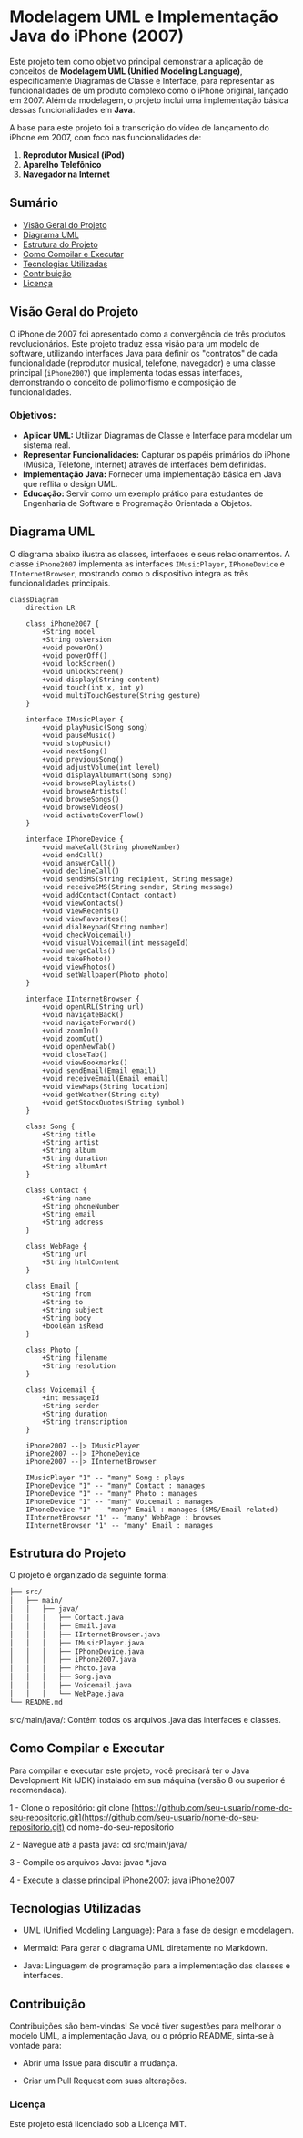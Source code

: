 # Modelagem UML e Implementação Java do iPhone (2007)

Este projeto tem como objetivo principal demonstrar a aplicação de conceitos de **Modelagem UML (Unified Modeling Language)**, especificamente Diagramas de Classe e Interface, para representar as funcionalidades de um produto complexo como o iPhone original, lançado em 2007. Além da modelagem, o projeto inclui uma implementação básica dessas funcionalidades em **Java**.

A base para este projeto foi a transcrição do vídeo de lançamento do iPhone em 2007, com foco nas funcionalidades de:

1.  **Reprodutor Musical (iPod)**
2.  **Aparelho Telefônico**
3.  **Navegador na Internet**

## Sumário

* [Visão Geral do Projeto](#visão-geral-do-projeto)
* [Diagrama UML](#diagrama-uml)
* [Estrutura do Projeto](#estrutura-do-projeto)
* [Como Compilar e Executar](#como-compilar-e-executar)
* [Tecnologias Utilizadas](#tecnologias-utilizadas)
* [Contribuição](#contribuição)
* [Licença](#licença)

## Visão Geral do Projeto

O iPhone de 2007 foi apresentado como a convergência de três produtos revolucionários. Este projeto traduz essa visão para um modelo de software, utilizando interfaces Java para definir os "contratos" de cada funcionalidade (reprodutor musical, telefone, navegador) e uma classe principal (`iPhone2007`) que implementa todas essas interfaces, demonstrando o conceito de polimorfismo e composição de funcionalidades.

### Objetivos:

* **Aplicar UML:** Utilizar Diagramas de Classe e Interface para modelar um sistema real.
* **Representar Funcionalidades:** Capturar os papéis primários do iPhone (Música, Telefone, Internet) através de interfaces bem definidas.
* **Implementação Java:** Fornecer uma implementação básica em Java que reflita o design UML.
* **Educação:** Servir como um exemplo prático para estudantes de Engenharia de Software e Programação Orientada a Objetos.

## Diagrama UML

O diagrama abaixo ilustra as classes, interfaces e seus relacionamentos. A classe `iPhone2007` implementa as interfaces `IMusicPlayer`, `IPhoneDevice` e `IInternetBrowser`, mostrando como o dispositivo integra as três funcionalidades principais.

```mermaid
classDiagram
    direction LR

    class iPhone2007 {
        +String model
        +String osVersion
        +void powerOn()
        +void powerOff()
        +void lockScreen()
        +void unlockScreen()
        +void display(String content)
        +void touch(int x, int y)
        +void multiTouchGesture(String gesture)
    }

    interface IMusicPlayer {
        +void playMusic(Song song)
        +void pauseMusic()
        +void stopMusic()
        +void nextSong()
        +void previousSong()
        +void adjustVolume(int level)
        +void displayAlbumArt(Song song)
        +void browsePlaylists()
        +void browseArtists()
        +void browseSongs()
        +void browseVideos()
        +void activateCoverFlow()
    }

    interface IPhoneDevice {
        +void makeCall(String phoneNumber)
        +void endCall()
        +void answerCall()
        +void declineCall()
        +void sendSMS(String recipient, String message)
        +void receiveSMS(String sender, String message)
        +void addContact(Contact contact)
        +void viewContacts()
        +void viewRecents()
        +void viewFavorites()
        +void dialKeypad(String number)
        +void checkVoicemail()
        +void visualVoicemail(int messageId)
        +void mergeCalls()
        +void takePhoto()
        +void viewPhotos()
        +void setWallpaper(Photo photo)
    }

    interface IInternetBrowser {
        +void openURL(String url)
        +void navigateBack()
        +void navigateForward()
        +void zoomIn()
        +void zoomOut()
        +void openNewTab()
        +void closeTab()
        +void viewBookmarks()
        +void sendEmail(Email email)
        +void receiveEmail(Email email)
        +void viewMaps(String location)
        +void getWeather(String city)
        +void getStockQuotes(String symbol)
    }

    class Song {
        +String title
        +String artist
        +String album
        +String duration
        +String albumArt
    }

    class Contact {
        +String name
        +String phoneNumber
        +String email
        +String address
    }

    class WebPage {
        +String url
        +String htmlContent
    }

    class Email {
        +String from
        +String to
        +String subject
        +String body
        +boolean isRead
    }

    class Photo {
        +String filename
        +String resolution
    }

    class Voicemail {
        +int messageId
        +String sender
        +String duration
        +String transcription
    }

    iPhone2007 --|> IMusicPlayer
    iPhone2007 --|> IPhoneDevice
    iPhone2007 --|> IInternetBrowser

    IMusicPlayer "1" -- "many" Song : plays
    IPhoneDevice "1" -- "many" Contact : manages
    IPhoneDevice "1" -- "many" Photo : manages
    IPhoneDevice "1" -- "many" Voicemail : manages
    IPhoneDevice "1" -- "many" Email : manages (SMS/Email related)
    IInternetBrowser "1" -- "many" WebPage : browses
    IInternetBrowser "1" -- "many" Email : manages
```
## Estrutura do Projeto
O projeto é organizado da seguinte forma:
```txt
├── src/
│   ├── main/
│   │   ├── java/
│   │   │   ├── Contact.java
│   │   │   ├── Email.java
│   │   │   ├── IInternetBrowser.java
│   │   │   ├── IMusicPlayer.java
│   │   │   ├── IPhoneDevice.java
│   │   │   ├── iPhone2007.java
│   │   │   ├── Photo.java
│   │   │   ├── Song.java
│   │   │   ├── Voicemail.java
│   │   │   └── WebPage.java
└── README.md
```
src/main/java/: Contém todos os arquivos .java das interfaces e classes.

## Como Compilar e Executar

Para compilar e executar este projeto, você precisará ter o Java Development Kit (JDK) instalado em sua máquina (versão 8 ou superior é recomendada).

1 - Clone o repositório:
git clone [https://github.com/seu-usuario/nome-do-seu-repositorio.git](https://github.com/seu-usuario/nome-do-seu-repositorio.git)
cd nome-do-seu-repositorio

2 - Navegue até a pasta java:
cd src/main/java/

3 - Compile os arquivos Java:
javac *.java

4 - Execute a classe principal iPhone2007:
java iPhone2007

## Tecnologias Utilizadas
* UML (Unified Modeling Language): Para a fase de design e modelagem.

* Mermaid: Para gerar o diagrama UML diretamente no Markdown.

* Java: Linguagem de programação para a implementação das classes e interfaces.

## Contribuição

Contribuições são bem-vindas! Se você tiver sugestões para melhorar o modelo UML, a implementação Java, ou o próprio README, sinta-se à vontade para:

* Abrir uma Issue para discutir a mudança.

* Criar um Pull Request com suas alterações.

### Licença

Este projeto está licenciado sob a Licença MIT.
